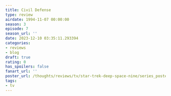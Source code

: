 ```yaml
---
title: Civil Defense
type: review
airdate: 1994-11-07 00:00:00
season: 3
episode: 7
season_url: ''
date: 2023-12-10 03:35:11.293394
categories:
- reviews
- blog
draft: true
rating: 0
has_spoilers: false
fanart_url: ''
poster_url: /thoughts/reviews/tv/star-trek-deep-space-nine/series_poster.jpg
tags:
- tv
---
```


